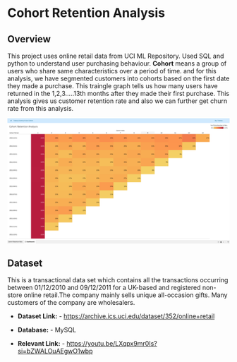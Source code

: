 # Cohort Retention Analysis 

## Overview
This project uses online retail data from UCI ML Repository.
Used SQL and python to understand user purchasing behaviour. 
**Cohort** means a group of users who share same characteristics over a period of time. and for this analysis, we have segmented customers into cohorts based on the first date they made a purchase. 
This traingle graph tells us how many users have returned in the 1,2,3.....13th months after they made their first purchase. This analysis gives us customer retention rate and also we can further get churn rate from this analysis.

![](https://github.com/sshreya/PortfolioProjects/blob/main/Cohort%20Retention%20Analysis/Cohort%20Retention%20Rate.png)

## Dataset
This is a transactional data set which contains all the transactions occurring between 01/12/2010 and 09/12/2011 for a UK-based and registered non-store online retail.The company mainly sells unique all-occasion gifts. Many customers of the company are wholesalers.


- **Dataset Link:** - https://archive.ics.uci.edu/dataset/352/online+retail
- **Database:** - MySQL

- **Relevant Link:** - https://youtu.be/LXqpx9mr0Is?si=bZWALOuAEgwO1wbp
